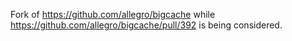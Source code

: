 Fork of https://github.com/allegro/bigcache while https://github.com/allegro/bigcache/pull/392 is being considered.
